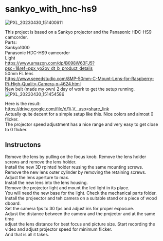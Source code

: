 # sankyo_with_hnc-hs9  
![PXL_20230430_151400611](https://github.com/vintagefilmography/sankyo_with_hnc-hs9/assets/48537944/f3e9da1b-bdef-49fa-91a4-4b750d212cc2)

This project is based on a Sankyo projector and the Panasonic HDC-HS9 camcorder.  
Parts:  
Sankyo1000  
Panasonic HDC-HS9 camcorder  
Light  
https://www.amazon.com/dp/B098W63FJ5?psc=1&ref=ppx_yo2ov_dt_b_product_details   
50mm FL lens  
https://www.seeedstudio.com/8MP-50mm-C-Mount-Lens-for-Raspberry-Pi-High-Quality-Camera-p-4624.html    
New belt (made my own) 2 day of work to get the setup running.
![PXL_20230430_151454586](https://github.com/vintagefilmography/sankyo_with_hnc-hs9/assets/48537944/62d47d7f-b3b7-4286-9a26-cfc7140df920)

Here is the result:    
[https://drive.google.com/file/d/1i-V...usp=share_link  ](https://drive.google.com/file/d/1-_Ay1MQdAtYHdFCtvBkDv3w-7ecDN041/view?usp=sharing)   
Actually quite decent for a simple setup like this. Nice colors and almost 0 flicker.   
The projector speed adjustment has a nice range and very easy to get close to 0 flicker.  
## Instructons  
Remove the lens by pulling on the focus knob. 
Remove the lens holder screws and remove the lens holder.  
Install the new 3D rpinted holder reusing the same mounting screws.  
Remove the new lens outer cylinder by removing the retaining screws. 
Adjust the lens aperture to max.  
Install the new lens into the lens housing.  
Remove the projector light and mount the led light in its place.  
You will need the new base for the light. Check the mechanical parts folder. 
Install the projeector and teh camera on a suitable stand or a piece of wood dboard.  
Set the camera fps to 30 fps and adjust iris for proper exposure.  
Adjust the distance between the  camera and the projector and at the same time  
adjust the lens distance for best focus and picture size. 
Start recording the video and adjust projector speed for minimum flicker.  
And that is all it takes.  






